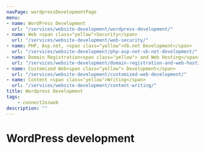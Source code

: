 ```yaml
---
navPage: wordpressDevelopmentPage
menu:
- name: WordPress Development
  url: "/services/website-development/wordpress-development/"
- name: Web <span class="yellow">Security</span>
  url: "/services/website-development/web-security/"
- name: PHP, Asp.net, <span class="yellow">Vb.net Development</span>
  url: "/services/website-development/php-asp-net-vb-net-development/"
- name: Domain Registration<span class="yellow"> and Web Hosting</span>
  url: "/services/website-development/domain-registration-and-web-hosting/"
- name: Customized Web<span class="yellow"> Development</span>
  url: "/services/website-development/customized-web-development/"
- name: Content <span class="yellow">Writing</span>
  url: "/services/website-development/content-writing/"
title: Wordpress Development
tags: 
    - connect2ozweb
description: ""
---
```

# WordPress development 